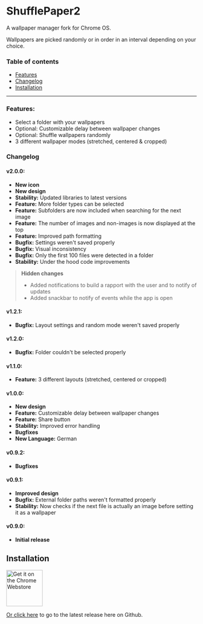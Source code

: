 # ShufflePaper2

A wallpaper manager fork for Chrome OS.

Wallpapers are picked randomly or in order in an interval depending on your choice.

### Table of contents

- [Features](#features)
- [Changelog](#changelog)
- [Installation](#installation)

---

### Features:

- Select a folder with your wallpapers
- Optional: Customizable delay between wallpaper changes
- Optional: Shuffle wallpapers randomly
- 3 different wallpaper modes (stretched, centered & cropped)

### Changelog

#### v2.0.0:

- **New icon**
- **New design**
- **Stability:** Updated libraries to latest versions
- **Feature:** More folder types can be selected
- **Feature:** Subfolders are now included when searching for the next image
- **Feature:** The number of images and non-images is now displayed at the top
- **Feature:** Improved path formatting
- **Bugfix:** Settings weren't saved properly
- **Bugfix:** Visual inconsistency
- **Bugfix:** Only the first 100 files were detected in a folder
- **Stability:** Under the hood code improvements

> **Hidden changes**
>
> - Added notifications to build a rapport with the user and to notify of updates
> - Added snackbar to notify of events while the app is open

#### v1.2.1:

- **Bugfix:** Layout settings and random mode weren't saved properly

#### v1.2.0:

- **Bugfix:** Folder couldn't be selected properly

#### v1.1.0:

- **Feature:** 3 different layouts (stretched, centered or cropped)

#### v1.0.0:

- **New design**
- **Feature:** Customizable delay between wallpaper changes
- **Feature:** Share button
- **Stability:** Improved error handling
- **Bugfixes**
- **New Language:** German

#### v0.9.2:

- **Bugfixes**

#### v0.9.1:

- **Improved design**
- **Bugfix:** External folder paths weren't formatted properly
- **Stability:** Now checks if the next file is actually an image before setting it as a wallpaper

#### v0.9.0:

- **Initial release**

## Installation

<a href='https://chrome.google.com/webstore/detail/ghcndibmdbeipgggdddmecagpkllglpj?utm_campaign=PartBadge'><img alt='Get it on the Chrome Webstore' src='https://developer.chrome.com/webstore/images/ChromeWebStore_Badge_v2_340x96.png' height="96px"/></a>

[Or click here](https://github.com/splch/ShufflePaper/releases/latest) to go to the latest release here on Github.
